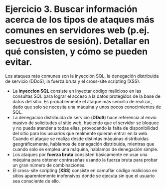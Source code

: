 # Ejercicio 3. Buscar información acerca de los tipos de ataques más comunes en servidores web (p.ej. secuestros de sesión). Detallar en qué consisten, y cómo se pueden evitar.
Los ataques más comunes son la inyección SQL, la denegación distribuida de servicio (DDoS), la fuerza bruta y el cross-site scripting (XSS).  
- La **inyeccion SQL** consiste en inyectar código malicioso en las consultas SQL para lograr el acceso a la datos protegidos de la base de datos del sitio. Es probablemente el ataque más sencillo de realizar, dado que solo se necesita una máquina y unos pocos conocimientos de SQL.  
- La denegación distribuida de servicio (**DDoS**) hace referencia al envío masivo de solicitudes al sitio web, haciendo que el servidor se bloquee y no pueda atender a todas ellas, provocando la falta de disponibilidad del sitio para los usuarios que realmente quieran entrar en la web. Cuando el ataque se realiza desde distintas máquinas distribuidas geográficamente, hablamos de denegación distribuida, mientras que cuando solo se emplea una máquina, hablamos de denegación simple.  
- Los ataques por **fuerza bruta** consisten básicamente en usar una máquina para obtener contraseñas usando la fuerza bruta para probar un gran número de combinaciones.  
- El cross-site scripting (**XSS**) consiste en camuflar código malicioso en sitios aparentemente inofensivos donde se ejecuta sin que el usuario sea consciente de ello.